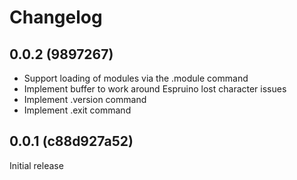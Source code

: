 # Changelog

## 0.0.2 (9897267)
   * Support loading of modules via the .module command
   * Implement buffer to work around Espruino lost character issues
   * Implement .version command
   * Implement .exit command

## 0.0.1 (c88d927a52)
Initial release

